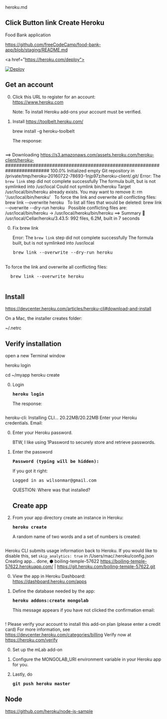 heroku.md


## Click Button link Create Heroku 

Food Bank application

https://github.com/freeCodeCamp/food-bank-app/blob/staging/README.md

   &LT;a href="https://heroku.com/deploy">

<a href="https://heroku.com/deploy"><img src="https://camo.githubusercontent.com/83b0e95b38892b49184e07ad572c94c8038323fb/68747470733a2f2f7777772e6865726f6b7563646e2e636f6d2f6465706c6f792f627574746f6e2e737667" alt="Deploy" data-canonical-src="https://www.herokucdn.com/deploy/button.svg" style="max-width:100%;"></a>


## Get an account

0. Click this URL to register for an account:<br />
   <a target="_blank" href="https://www.heroku.com/">
   https://www.heroku.com</a>

   Note: To install Heroku add-ons your account must be verified.

0. Install https://toolbelt.heroku.com/

   brew install -g heroku-toolbelt

   The response:

   <pre>
==> Downloading https://s3.amazonaws.com/assets.heroku.com/heroku-client/heroku-
######################################################################## 100.0%
Initialized empty Git repository in /private/tmp/heroku-20160722-78693-1njp97z/heroku-client/.git/
Error: The `brew link` step did not complete successfully
The formula built, but is not symlinked into /usr/local
Could not symlink bin/heroku
Target /usr/local/bin/heroku
already exists. You may want to remove it:
  rm '/usr/local/bin/heroku'
&nbsp;
To force the link and overwrite all conflicting files:
  brew link --overwrite heroku
&nbsp;
To list all files that would be deleted:
  brew link --overwrite --dry-run heroku
&nbsp;
Possible conflicting files are:
/usr/local/bin/heroku -> /usr/local/heroku/bin/heroku
==> Summary
🍺  /usr/local/Cellar/heroku/3.43.5: 992 files, 6.2M, built in 7 seconds
   </pre>


0. Fix brew link

   Error: The `brew link` step did not complete successfully
   The formula built, but is not symlinked into /usr/local

  <pre>
   brew link --overwrite --dry-run heroku
  </pre>

To force the link and overwrite all conflicting files:

  <pre>
  brew link --overwrite heroku
  </pre>


## Install

https://devcenter.heroku.com/articles/heroku-cli#download-and-install

On a Mac, the installer creates folder:

   ~/.netrc 


## Verify installation

open a new Terminal window

heroku login

cd ~/myapp
heroku create


0. Login

   <tt><strong>
   heroku login
   </strong></tt>

   The response:

   <pre>
heroku-cli: Installing CLI... 20.22MB/20.22MB
Enter your Heroku credentials.
Email:
   </pre>

0. Enter your Heroku password.

   BTW, I like using 1Password to securely store and retrieve passwords.

0. Enter the password

   <tt><strong>
Password (typing will be hidden): 
   </strong></tt>

   If you got it right:

   <pre>
   Logged in as wilsonmar@gmail.com
   </pre>

   QUESTION: Where was that installed?

   ## Create app

0. From your app directory create an instance in Heroku:

   <tt><strong>
   heroku create
   </strong></tt>

   A random name of two words and a set of numbers is created:

   <pre>
Heroku CLI submits usage information back to Heroku. 
If you would like to disable this, set `skip_analytics: true` in /Users/mac/.heroku/config.json
Creating app... done, ⬢ boiling-temple-57622
https://boiling-temple-57622.herokuapp.com/ | https://git.heroku.com/boiling-temple-57622.git
   </pre>

0. View the app in Heroku Dashboard:<br />
   <a target="_blank" href="https://dashboard.heroku.com/apps/">
   https://dashboard.heroku.com/apps</a>

0. Define the database needed by the app:
   
   <tt><strong>
   heroku addons:create mongolab
   </strong></tt>

   This message appears if you have not clicked the confirmation email:

   <pre>
 !    Please verify your account to install this add-on plan (please enter a credit card) For more information, see https://devcenter.heroku.com/categories/billing Verify now at https://heroku.com/verify 
    </pre>

0. Set up the mLab add-on 

0. Configure the MONGOLAB_URI environment variable in your Heroku app for you.

0. Lastly, do 

   <tt><strong>
   git push heroku master
   </strong></tt>

## Node

https://github.com/heroku/node-js-sample



